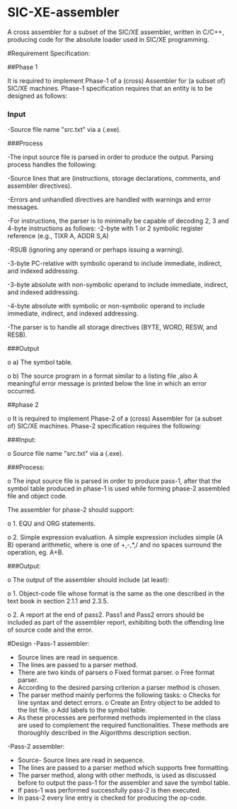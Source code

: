 # SIC-XE-assembler
A cross assembler for a subset of the SIC/XE assembler, written in C/C++, producing code for the absolute loader used in SIC/XE programming.

#Requirement Specification:

##Phase 1

It is required to implement Phase-1 of a (cross) Assembler for (a subset of) SIC/XE machines.
Phase-1 specification requires that an entity is to be designed as follows:

### Input

-Source file name "src.txt" via a (.exe).

###Process

-The input source file is parsed in order to produce the output.
Parsing process handles the following:

-Source lines that are (instructions, storage declarations, comments, and assembler directives).

-Errors and unhandled directives are handled with warnings and error messages.

-For instructions, the parser is to minimally be capable of decoding 2, 3 and 4-byte instructions as follows:
-2-byte with 1 or 2 symbolic register reference (e.g., TIXR A, ADDR S,A)

-RSUB (ignoring any operand or perhaps issuing a warning).

-3-byte PC-relative with symbolic operand to include immediate, indirect, and indexed addressing.

-3-byte absolute with non-symbolic operand to include immediate, indirect, and indexed addressing.

-4-byte absolute with symbolic or non-symbolic operand to include immediate, indirect, and indexed addressing.

-The parser is to handle all storage directives (BYTE, WORD, RESW, and RESB).

###Output

o a) The symbol table.

o b) The source program in a format similar to a listing file ,also A meaningful error message is printed below the line in which an error occurred.

##phase 2

o It is required to implement Phase-2 of a (cross) Assembler for (a subset of) SIC/XE machines.
Phase-2 specification requires the following:

###Input:

o Source file name "src.txt" via a (.exe).

###Process:

o The input source file is parsed in order to produce pass-1, after that the symbol table produced in phase-1 is used while forming phase-2 assembled file and object code.

The assembler for phase-2 should support:

o 1. EQU and ORG statements.

o 2. Simple expression evaluation. A simple expression includes simple (A
<op> B) operand arithmetic, where <op> is one of +,-,*,/ and no spaces
surround the operation, eg. A+B.

###Output:

o The output of the assembler should include (at least):

o 1. Object-code file whose format is the same as the one described in the text
book in section 2.1.1 and 2.3.5.

o 2. A report at the end of pass2.
Pass1 and Pass2 errors should be included as
part of the assembler report, exhibiting both the offending line of source code and the error.

#Design
-Pass-1 assembler:
- Source lines are read in sequence.
- The lines are passed to a parser method.
- There are two kinds of parsers
o Fixed format parser.
o Free format parser.
- According to the desired parsing criterion a parser method is chosen.
- The parser method mainly performs the following tasks:
o Checks for line syntax and detect errors.
o Create an Entry object to be added to the list file.
o Add labels to the symbol table.
- As these processes are performed methods implemented in the class are used to complement the required functionalities.
These methods are thoroughly described in the Algorithms description section.

-Pass-2 assembler:
- Source- Source lines are read in sequence.
- The lines are passed to a parser method which supports free formatting.
- The parser method, along with other methods, is used as discussed before to output the pass-1 for the assembler and save the symbol table.
- If pass-1 was performed successfully pass-2 is then executed.
- In pass-2 every line entry is checked for producing the op-code.

